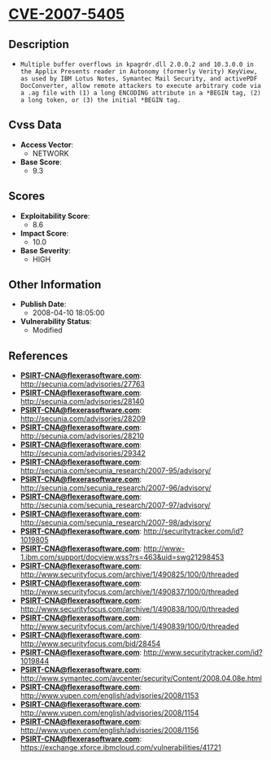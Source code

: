 
# [CVE-2007-5405](https://cve.mitre.org/cgi-bin/cvename.cgi?name=CVE-2007-5405)

## Description

- `Multiple buffer overflows in kpagrdr.dll 2.0.0.2 and 10.3.0.0 in the Applix Presents reader in Autonomy (formerly Verity) KeyView, as used by IBM Lotus Notes, Symantec Mail Security, and activePDF DocConverter, allow remote attackers to execute arbitrary code via a .ag file with (1) a long ENCODING attribute in a *BEGIN tag, (2) a long token, or (3) the initial *BEGIN tag.`

## Cvss Data

- **Access Vector**:
  - NETWORK
- **Base Score**:
  - 9.3

## Scores

- **Exploitability Score**:
  - 8.6
- **Impact Score**:
  - 10.0
- **Base Severity**:
  - HIGH

## Other Information

- **Publish Date**:
  - 2008-04-10 18:05:00
- **Vulnerability Status**:
  - Modified

## References

- **PSIRT-CNA@flexerasoftware.com**: http://secunia.com/advisories/27763
- **PSIRT-CNA@flexerasoftware.com**: http://secunia.com/advisories/28140
- **PSIRT-CNA@flexerasoftware.com**: http://secunia.com/advisories/28209
- **PSIRT-CNA@flexerasoftware.com**: http://secunia.com/advisories/28210
- **PSIRT-CNA@flexerasoftware.com**: http://secunia.com/advisories/29342
- **PSIRT-CNA@flexerasoftware.com**: http://secunia.com/secunia_research/2007-95/advisory/
- **PSIRT-CNA@flexerasoftware.com**: http://secunia.com/secunia_research/2007-96/advisory/
- **PSIRT-CNA@flexerasoftware.com**: http://secunia.com/secunia_research/2007-97/advisory/
- **PSIRT-CNA@flexerasoftware.com**: http://secunia.com/secunia_research/2007-98/advisory/
- **PSIRT-CNA@flexerasoftware.com**: http://securitytracker.com/id?1019805
- **PSIRT-CNA@flexerasoftware.com**: http://www-1.ibm.com/support/docview.wss?rs=463&uid=swg21298453
- **PSIRT-CNA@flexerasoftware.com**: http://www.securityfocus.com/archive/1/490825/100/0/threaded
- **PSIRT-CNA@flexerasoftware.com**: http://www.securityfocus.com/archive/1/490837/100/0/threaded
- **PSIRT-CNA@flexerasoftware.com**: http://www.securityfocus.com/archive/1/490838/100/0/threaded
- **PSIRT-CNA@flexerasoftware.com**: http://www.securityfocus.com/archive/1/490839/100/0/threaded
- **PSIRT-CNA@flexerasoftware.com**: http://www.securityfocus.com/bid/28454
- **PSIRT-CNA@flexerasoftware.com**: http://www.securitytracker.com/id?1019844
- **PSIRT-CNA@flexerasoftware.com**: http://www.symantec.com/avcenter/security/Content/2008.04.08e.html
- **PSIRT-CNA@flexerasoftware.com**: http://www.vupen.com/english/advisories/2008/1153
- **PSIRT-CNA@flexerasoftware.com**: http://www.vupen.com/english/advisories/2008/1154
- **PSIRT-CNA@flexerasoftware.com**: http://www.vupen.com/english/advisories/2008/1156
- **PSIRT-CNA@flexerasoftware.com**: https://exchange.xforce.ibmcloud.com/vulnerabilities/41721
